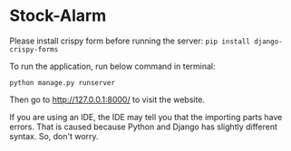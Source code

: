 # Stock-Alarm
Please install crispy form before running the server:
`pip install django-crispy-forms`

To run the application, run below command in terminal:

`python manage.py runserver`

Then go to http://127.0.0.1:8000/ to visit the website.

If you are using an IDE, the IDE may tell you that the importing parts have errors. That is caused because Python and
Django has slightly different syntax. So, don't worry.
